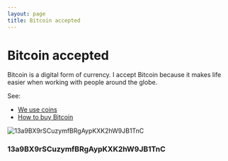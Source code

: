 ```yaml
---
layout: page
title: Bitcoin accepted
---
```


# Bitcoin accepted

Bitcoin is a digital form of currency. I accept Bitcoin because it makes life easier when working with people around the globe.

See:

 - <a target="_blank" href="http://https://www.weusecoins.com/en/">We use coins</a>
 - <a target="_blank" href="http://howtobuybitcoins.info/">How to buy Bitcoin</a> 

<img src="https://blockchain.info/qr?data=13a9BX9rSCuzymfBRgAypKXK2hW9JB1TnC&size=200" alt="13a9BX9rSCuzymfBRgAypKXK2hW9JB1TnC">

<h3>13a9BX9rSCuzymfBRgAypKXK2hW9JB1TnC</h3>

